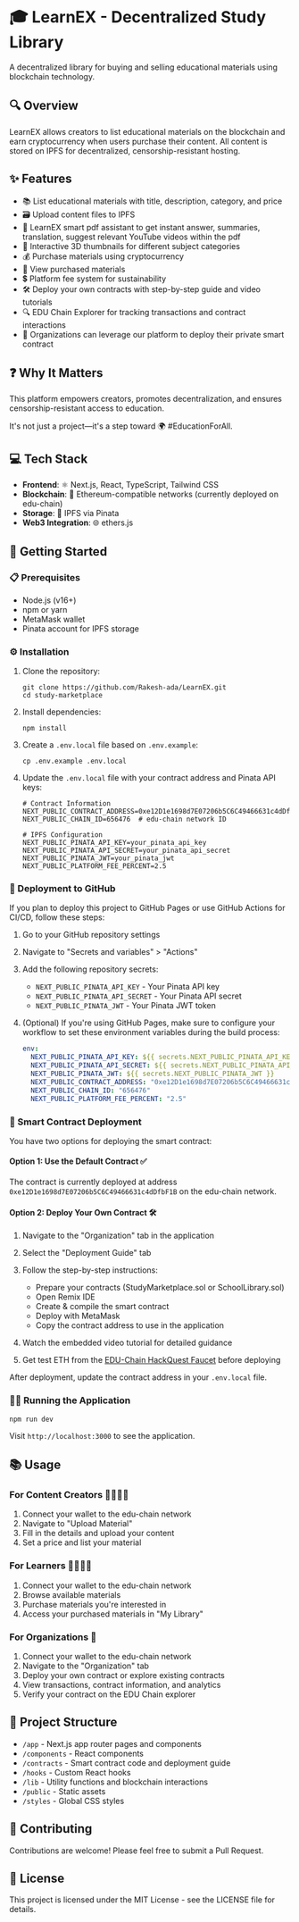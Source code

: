 # 🎓 LearnEX - Decentralized Study Library

A decentralized library for buying and selling educational materials using blockchain technology.

## 🔍 Overview

LearnEX allows creators to list educational materials on the blockchain and earn cryptocurrency when users purchase their content. All content is stored on IPFS for decentralized, censorship-resistant hosting.

## ✨ Features

- 📚 List educational materials with title, description, category, and price
- 🗃️ Upload content files to IPFS
- 🤖 LearnEX smart pdf assistant to get instant answer, summaries, translation, suggest relevant YouTube videos within the pdf
- 🔄 Interactive 3D thumbnails for different subject categories
- 💰 Purchase materials using cryptocurrency
- 📖 View purchased materials
- 💲 Platform fee system for sustainability
- 🛠️ Deploy your own contracts with step-by-step guide and video tutorials
- 🔍 EDU Chain Explorer for tracking transactions and contract interactions
- 🏢 Organizations can leverage our platform to deploy their private smart contract

## ❓ Why It Matters

This platform empowers creators, promotes decentralization, and ensures censorship-resistant access to education.

It's not just a project—it's a step toward 🌍 #EducationForAll.

## 💻 Tech Stack

- **Frontend**: ⚛️ Next.js, React, TypeScript, Tailwind CSS
- **Blockchain**: 🔗 Ethereum-compatible networks (currently deployed on edu-chain)
- **Storage**: 📂 IPFS via Pinata
- **Web3 Integration**: 🌐 ethers.js

## 🚀 Getting Started

### 📋 Prerequisites

- Node.js (v16+)
- npm or yarn
- MetaMask wallet
- Pinata account for IPFS storage

### ⚙️ Installation

1. Clone the repository:

   ```
   git clone https://github.com/Rakesh-ada/LearnEX.git
   cd study-marketplace
   ```

2. Install dependencies:

   ```
   npm install
   ```

3. Create a `.env.local` file based on `.env.example`:

   ```
   cp .env.example .env.local
   ```

4. Update the `.env.local` file with your contract address and Pinata API keys:

   ```
   # Contract Information
   NEXT_PUBLIC_CONTRACT_ADDRESS=0xe12D1e1698d7E07206b5C6C49466631c4dDfbF1B
   NEXT_PUBLIC_CHAIN_ID=656476  # edu-chain network ID

   # IPFS Configuration
   NEXT_PUBLIC_PINATA_API_KEY=your_pinata_api_key
   NEXT_PUBLIC_PINATA_API_SECRET=your_pinata_api_secret
   NEXT_PUBLIC_PINATA_JWT=your_pinata_jwt
   NEXT_PUBLIC_PLATFORM_FEE_PERCENT=2.5
   ```

### 🔄 Deployment to GitHub

If you plan to deploy this project to GitHub Pages or use GitHub Actions for CI/CD, follow these steps:

1. Go to your GitHub repository settings

2. Navigate to "Secrets and variables" > "Actions"

3. Add the following repository secrets:

   * `NEXT_PUBLIC_PINATA_API_KEY` - Your Pinata API key
   * `NEXT_PUBLIC_PINATA_API_SECRET` - Your Pinata API secret
   * `NEXT_PUBLIC_PINATA_JWT` - Your Pinata JWT token

4. (Optional) If you're using GitHub Pages, make sure to configure your workflow to set these environment variables during the build process:

   ```yaml
   env:
     NEXT_PUBLIC_PINATA_API_KEY: ${{ secrets.NEXT_PUBLIC_PINATA_API_KEY }}
     NEXT_PUBLIC_PINATA_API_SECRET: ${{ secrets.NEXT_PUBLIC_PINATA_API_SECRET }}
     NEXT_PUBLIC_PINATA_JWT: ${{ secrets.NEXT_PUBLIC_PINATA_JWT }}
     NEXT_PUBLIC_CONTRACT_ADDRESS: "0xe12D1e1698d7E07206b5C6C49466631c4dDfbF1B"
     NEXT_PUBLIC_CHAIN_ID: "656476"
     NEXT_PUBLIC_PLATFORM_FEE_PERCENT: "2.5"
   ```

### 📝 Smart Contract Deployment

You have two options for deploying the smart contract:

#### Option 1: Use the Default Contract ✅

The contract is currently deployed at address `0xe12D1e1698d7E07206b5C6C49466631c4dDfbF1B` on the edu-chain network.

#### Option 2: Deploy Your Own Contract 🛠️

1. Navigate to the "Organization" tab in the application
2. Select the "Deployment Guide" tab
3. Follow the step-by-step instructions:

   * Prepare your contracts (StudyMarketplace.sol or SchoolLibrary.sol)
   * Open Remix IDE
   * Create & compile the smart contract
   * Deploy with MetaMask
   * Copy the contract address to use in the application
4. Watch the embedded video tutorial for detailed guidance
5. Get test ETH from the [EDU-Chain HackQuest Faucet](https://www.hackquest.io/faucets/656476) before deploying

After deployment, update the contract address in your `.env.local` file.

### 🏃‍♂️ Running the Application

```
npm run dev
```

Visit `http://localhost:3000` to see the application.

## 📚 Usage

### For Content Creators 👨‍🏫👩‍🏫

1. Connect your wallet to the edu-chain network
2. Navigate to "Upload Material"
3. Fill in the details and upload your content
4. Set a price and list your material

### For Learners 👨‍🎓👩‍🎓

1. Connect your wallet to the edu-chain network
2. Browse available materials
3. Purchase materials you're interested in
4. Access your purchased materials in "My Library"

### For Organizations 🏢

1. Connect your wallet to the edu-chain network
2. Navigate to the "Organization" tab
3. Deploy your own contract or explore existing contracts
4. View transactions, contract information, and analytics
5. Verify your contract on the EDU Chain explorer

## 📁 Project Structure

* `/app` - Next.js app router pages and components
* `/components` - React components
* `/contracts` - Smart contract code and deployment guide
* `/hooks` - Custom React hooks
* `/lib` - Utility functions and blockchain interactions
* `/public` - Static assets
* `/styles` - Global CSS styles

## 🤝 Contributing

Contributions are welcome! Please feel free to submit a Pull Request.

## 📜 License

This project is licensed under the MIT License - see the LICENSE file for details.